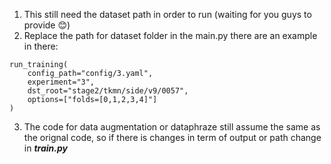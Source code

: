 1. This still need the dataset path in order to run (waiting for you guys to provide 😊)
2. Replace the path for dataset folder in the main.py there are an example in there:

```
run_training(
    config_path="config/3.yaml",
    experiment="3",
    dst_root="stage2/tkmn/side/v9/0057",
    options=["folds=[0,1,2,3,4]"]
)
```

3. The code for data augmentation or dataphraze still assume the same as the orignal code, so if there is changes in term of output or path change in ***train.py***